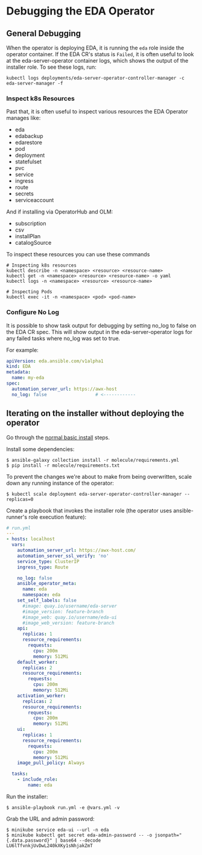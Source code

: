 # Debugging the EDA Operator

## General Debugging

When the operator is deploying EDA, it is running the `eda` role inside the operator container. If the EDA CR's status is `Failed`, it is often useful to look at the eda-server-operator container logs, which shows the output of the installer role. To see these logs, run:

```
kubectl logs deployments/eda-server-operator-controller-manager -c eda-server-manager -f
```

### Inspect k8s Resources

Past that, it is often useful to inspect various resources the EDA Operator manages like:
* eda
* edabackup
* edarestore
* pod
* deployment
* statefulset
* pvc
* service
* ingress
* route
* secrets
* serviceaccount

And if installing via OperatorHub and OLM:
* subscription
* csv
* installPlan
* catalogSource

To inspect these resources you can use these commands

```
# Inspecting k8s resources
kubectl describe -n <namespace> <resource> <resource-name>
kubectl get -n <namespace> <resource> <resource-name> -o yaml
kubectl logs -n <namespace> <resource> <resource-name>

# Inspecting Pods
kubectl exec -it -n <namespace> <pod> <pod-name>
```


### Configure No Log

It is possible to show task output for debugging by setting no_log to false on the EDA CR spec.
This will show output in the eda-server-operator logs for any failed tasks where no_log was set to true.

For example:

```yaml
apiVersion: eda.ansible.com/v1alpha1
kind: EDA
metadata:
  name: my-eda
spec:
  automation_server_url: https://awx-host
  no_log: false                  # <------------
```

## Iterating on the installer without deploying the operator

Go through the [normal basic install](https://github.com/ansible/eda-server-operator/blob/devel/README.md#install-the-eda-server-operator) steps.

Install some dependencies:

```
$ ansible-galaxy collection install -r molecule/requirements.yml
$ pip install -r molecule/requirements.txt
```

To prevent the changes we're about to make from being overwritten, scale down any running instance of the operator:

```
$ kubectl scale deployment eda-server-operator-controller-manager --replicas=0
```

Create a playbook that invokes the installer role (the operator uses ansible-runner's role execution feature):

```yaml
# run.yml
---
- hosts: localhost
  vars:
    automation_server_url: https://awx-host.com/
    automation_server_ssl_verify: 'no'
    service_type: ClusterIP
    ingress_type: Route

    no_log: false
    ansible_operator_meta:
      name: eda
      namespace: eda
    set_self_labels: false
      #image: quay.io/username/eda-server
      #image_version: feature-branch
      #image_web: quay.io/username/eda-ui
      #image_web_version: feature-branch
    api:
      replicas: 1
      resource_requirements:
        requests:
          cpu: 200m
          memory: 512Mi
    default_worker:
      replicas: 2
      resource_requirements:
        requests:
          cpu: 200m
          memory: 512Mi
    activation_worker:
      replicas: 2
      resource_requirements:
        requests:
          cpu: 200m
          memory: 512Mi
    ui:
      replicas: 1
      resource_requirements:
        requests:
          cpu: 200m
          memory: 512Mi
    image_pull_policy: Always

  tasks:
    - include_role:
        name: eda
```


Run the installer:

```
$ ansible-playbook run.yml -e @vars.yml -v
```

Grab the URL and admin password:

```
$ minikube service eda-ui --url -n eda
$ minikube kubectl get secret eda-admin-password -- -o jsonpath="{.data.password}" | base64 --decode
LU6lTfvnkjUvDwL240kXKy1sNhjakZmT
```
